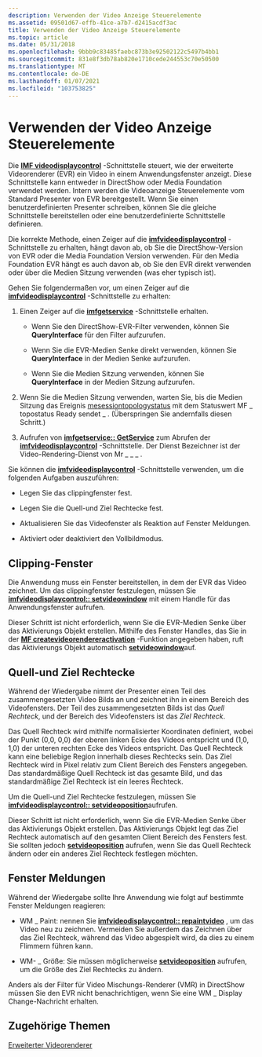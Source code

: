 ```yaml
---
description: Verwenden der Video Anzeige Steuerelemente
ms.assetid: 09501d67-effb-41ce-a7b7-d2415acdf3ac
title: Verwenden der Video Anzeige Steuerelemente
ms.topic: article
ms.date: 05/31/2018
ms.openlocfilehash: 9bbb9c83485faebc873b3e92502122c5497b4bb1
ms.sourcegitcommit: 831e8f3db78ab820e1710cede244553c70e50500
ms.translationtype: MT
ms.contentlocale: de-DE
ms.lasthandoff: 01/07/2021
ms.locfileid: "103753825"
---
```

# <a name="using-the-video-display-controls"></a>Verwenden der Video Anzeige Steuerelemente

Die [**IMF videodisplaycontrol**](/windows/desktop/api/evr/nn-evr-imfvideodisplaycontrol) -Schnittstelle steuert, wie der erweiterte Videorenderer (EVR) ein Video in einem Anwendungsfenster anzeigt. Diese Schnittstelle kann entweder in DirectShow oder Media Foundation verwendet werden. Intern werden die Videoanzeige Steuerelemente vom Standard Presenter von EVR bereitgestellt. Wenn Sie einen benutzerdefinierten Presenter schreiben, können Sie die gleiche Schnittstelle bereitstellen oder eine benutzerdefinierte Schnittstelle definieren.

Die korrekte Methode, einen Zeiger auf die [**imfvideodisplaycontrol**](/windows/desktop/api/evr/nn-evr-imfvideodisplaycontrol) -Schnittstelle zu erhalten, hängt davon ab, ob Sie die DirectShow-Version von EVR oder die Media Foundation Version verwenden. Für den Media Foundation EVR hängt es auch davon ab, ob Sie den EVR direkt verwenden oder über die Medien Sitzung verwenden (was eher typisch ist).

Gehen Sie folgendermaßen vor, um einen Zeiger auf die [**imfvideodisplaycontrol**](/windows/desktop/api/evr/nn-evr-imfvideodisplaycontrol) -Schnittstelle zu erhalten:

1.  Einen Zeiger auf die [**imfgetservice**](/windows/desktop/api/mfidl/nn-mfidl-imfgetservice) -Schnittstelle erhalten.

    -   Wenn Sie den DirectShow-EVR-Filter verwenden, können Sie **QueryInterface** für den Filter aufzurufen.

    -   Wenn Sie die EVR-Medien Senke direkt verwenden, können Sie **QueryInterface** in der Medien Senke aufzurufen.

    -   Wenn Sie die Medien Sitzung verwenden, können Sie **QueryInterface** in der Medien Sitzung aufzurufen.

2.  Wenn Sie die Medien Sitzung verwenden, warten Sie, bis die Medien Sitzung das Ereignis [mesessiontopologystatus](mesessiontopologystatus.md) mit dem Statuswert MF \_ topostatus Ready sendet \_ . (Überspringen Sie andernfalls diesen Schritt.)

3.  Aufrufen von [**imfgetservice:: GetService**](/windows/desktop/api/mfidl/nf-mfidl-imfgetservice-getservice) zum Abrufen der [**imfvideodisplaycontrol**](/windows/desktop/api/evr/nn-evr-imfvideodisplaycontrol) -Schnittstelle. Der Dienst Bezeichner ist der Video-Rendering-Dienst von Mr \_ \_ \_ .

Sie können die [**imfvideodisplaycontrol**](/windows/desktop/api/evr/nn-evr-imfvideodisplaycontrol) -Schnittstelle verwenden, um die folgenden Aufgaben auszuführen:

-   Legen Sie das clippingfenster fest.

-   Legen Sie die Quell-und Ziel Rechtecke fest.

-   Aktualisieren Sie das Videofenster als Reaktion auf Fenster Meldungen.

-   Aktiviert oder deaktiviert den Vollbildmodus.

## <a name="clipping-window"></a>Clipping-Fenster

Die Anwendung muss ein Fenster bereitstellen, in dem der EVR das Video zeichnet. Um das clippingfenster festzulegen, müssen Sie [**imfvideodisplaycontrol:: setvideowindow**](/windows/desktop/api/evr/nf-evr-imfvideodisplaycontrol-setvideowindow) mit einem Handle für das Anwendungsfenster aufrufen.

Dieser Schritt ist nicht erforderlich, wenn Sie die EVR-Medien Senke über das Aktivierungs Objekt erstellen. Mithilfe des Fenster Handles, das Sie in der [**MF createvideorendereractivation**](/windows/desktop/api/mfidl/nf-mfidl-mfcreatevideorendereractivate) -Funktion angegeben haben, ruft das Aktivierungs Objekt automatisch [**setvideowindow**](/windows/desktop/api/evr/nf-evr-imfvideodisplaycontrol-setvideowindow)auf.

## <a name="source-and-destination-rectangles"></a>Quell-und Ziel Rechtecke

Während der Wiedergabe nimmt der Presenter einen Teil des zusammengesetzten Video Bilds an und zeichnet ihn in einem Bereich des Videofensters. Der Teil des zusammengesetzten Bilds ist das *Quell Rechteck*, und der Bereich des Videofensters ist das *Ziel Rechteck*.

Das Quell Rechteck wird mithilfe normalisierter Koordinaten definiert, wobei der Punkt (0,0, 0,0) der oberen linken Ecke des Videos entspricht und (1,0, 1,0) der unteren rechten Ecke des Videos entspricht. Das Quell Rechteck kann eine beliebige Region innerhalb dieses Rechtecks sein. Das Ziel Rechteck wird in Pixel relativ zum Client Bereich des Fensters angegeben. Das standardmäßige Quell Rechteck ist das gesamte Bild, und das standardmäßige Ziel Rechteck ist ein leeres Rechteck.

Um die Quell-und Ziel Rechtecke festzulegen, müssen Sie [**imfvideodisplaycontrol:: setvideoposition**](/windows/desktop/api/evr/nf-evr-imfvideodisplaycontrol-setvideoposition)aufrufen.

Dieser Schritt ist nicht erforderlich, wenn Sie die EVR-Medien Senke über das Aktivierungs Objekt erstellen. Das Aktivierungs Objekt legt das Ziel Rechteck automatisch auf den gesamten Client Bereich des Fensters fest. Sie sollten jedoch [**setvideoposition**](/windows/desktop/api/evr/nf-evr-imfvideodisplaycontrol-setvideoposition) aufrufen, wenn Sie das Quell Rechteck ändern oder ein anderes Ziel Rechteck festlegen möchten.

## <a name="window-messages"></a>Fenster Meldungen

Während der Wiedergabe sollte Ihre Anwendung wie folgt auf bestimmte Fenster Meldungen reagieren:

-   WM \_ Paint: nennen Sie [**imfvideodisplaycontrol:: repaintvideo**](/windows/desktop/api/evr/nf-evr-imfvideodisplaycontrol-repaintvideo) , um das Video neu zu zeichnen. Vermeiden Sie außerdem das Zeichnen über das Ziel Rechteck, während das Video abgespielt wird, da dies zu einem Flimmern führen kann.

-   WM- \_ Größe: Sie müssen möglicherweise [**setvideoposition**](/windows/desktop/api/evr/nf-evr-imfvideodisplaycontrol-setvideoposition) aufrufen, um die Größe des Ziel Rechtecks zu ändern.

Anders als der Filter für Video Mischungs-Renderer (VMR) in DirectShow müssen Sie den EVR nicht benachrichtigen, wenn Sie eine WM \_ Display Change-Nachricht erhalten.

## <a name="related-topics"></a>Zugehörige Themen

<dl> <dt>

[Erweiterter Videorenderer](enhanced-video-renderer.md)
</dt> </dl>

 

 



